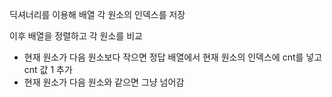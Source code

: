딕셔너리를 이용해 배열 각 원소의 인덱스를 저장

이후 배열을 정렬하고 각 원소를 비교

  - 현재 원소가 다음 원소보다 작으면 정답 배열에서 현재 원소의 인덱스에 cnt를 넣고 cnt 값 1 추가
  - 현재 원소가 다음 원소와 같으면 그냥 넘어감

